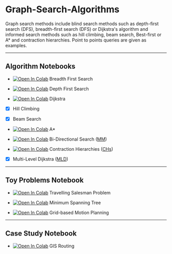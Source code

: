 # Graph-Search-Algorithms
Graph search methods include blind search methods such as depth-first search (DFS), breadth-first search (DFS) or Dijkstra's algorithm and informed search methods such as hill climbing, beam search, Best-first or A* and contraction hierarchies. Point to points queries are given as examples.

---
## Algorithm Notebooks
- [![Open In Colab](https://colab.research.google.com/assets/colab-badge.svg)](https://colab.research.google.com/github/SmartMobilityAlgorithms/Graph-Search-Algorithms/blob/master/breadth_first_search.ipynb)
 Breadth First Search

- [![Open In Colab](https://colab.research.google.com/assets/colab-badge.svg)](https://colab.research.google.com/github/SmartMobilityAlgorithms/Graph-Search-Algorithms/blob/master/depth_first_search.ipynb) 
Depth First Search


- [![Open In Colab](https://colab.research.google.com/assets/colab-badge.svg)](https://colab.research.google.com/github/SmartMobilityAlgorithms/Graph-Search-Algorithms/blob/master/dijkstra_search.ipynb) Dijkstra

- [x] Hill Climbing

- [x] Beam Search

- [![Open In Colab](https://colab.research.google.com/assets/colab-badge.svg)](https://colab.research.google.com/github/SmartMobilityAlgorithms/Graph-Search-Algorithms/blob/master/a*_search.ipynb) A*

- [![Open In Colab](https://colab.research.google.com/assets/colab-badge.svg)](https://colab.research.google.com/github/SmartMobilityAlgorithms/Graph-Search-Algorithms/blob/master/bi-directional.ipynb) Bi-Directional Search ([MM](https://webdocs.cs.ualberta.ca/~holte/Publications/MM-AAAI2016.pdf))

- [![Open In Colab](https://colab.research.google.com/assets/colab-badge.svg)](https://colab.research.google.com/github/SmartMobilityAlgorithms/Graph-Search-Algorithms/blob/master/contraction_hierarchies.ipynb) Contraction Hierarchies ([CHs](http://algo2.iti.kit.edu/schultes/hwy/contract.pdf))

- [x] Multi-Level Dijkstra ([MLD](https://pdfs.semanticscholar.org/41bd/34a4ff346a1efe4dfe9f6268fd90638f742e.pdf))


---
## Toy Problems Notebook
- [![Open In Colab](https://colab.research.google.com/assets/colab-badge.svg)](https://colab.research.google.com/github/SmartMobilityAlgorithms/Graph-Search-Algorithms/blob/master/travelling_sales_man.ipynb) Travelling Salesman Problem

- [![Open In Colab](https://colab.research.google.com/assets/colab-badge.svg)](https://colab.research.google.com/github/SmartMobilityAlgorithms/Graph-Search-Algorithms/blob/master/minimum_spanning_tree.ipynb) Minimum Spanning Tree

- [![Open In Colab](https://colab.research.google.com/assets/colab-badge.svg)](https://colab.research.google.com/github/SmartMobilityAlgorithms/Graph-Search-Algorithms/blob/master/grid_search.ipynb) Grid-based Motion Planning </br>

<!-- #### Breadth First Search


![](./animations/bfs_grid.gif?style=centerme)

---
#### Depth First Search
![](./animations/dfs_grid.gif?style=center)

---
#### A* Search
![](./animations/astar_grid.gif?style=centerme)

---
#### Dijkstra Search
![](./animations/dijkstra_grid.gif?style=centerme) -->

---
## Case Study Notebook
- [![Open In Colab](https://colab.research.google.com/assets/colab-badge.svg)](https://colab.research.google.com/github/SmartMobilityAlgorithms/Graph-Search-Algorithms/blob/master/gis-routing.ipynb) GIS Routing
